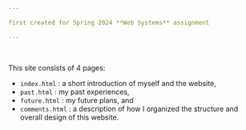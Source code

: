 ```yaml
---

first created for Spring 2024 **Web Systems** assignment

---
```


<br>

This site consists of 4 pages:

- `index.html` : a short introduction of myself and the website,
- `past.html` : my past experiences,
- `future.html` : my future plans, and
- `comments.html` : a description of how I organized the structure and overall design of this website.
